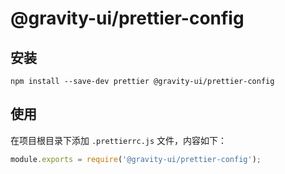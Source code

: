 # @gravity-ui/prettier-config

## 安装

```
npm install --save-dev prettier @gravity-ui/prettier-config
```

## 使用

在项目根目录下添加 `.prettierrc.js` 文件，内容如下：

```js
module.exports = require('@gravity-ui/prettier-config');
```